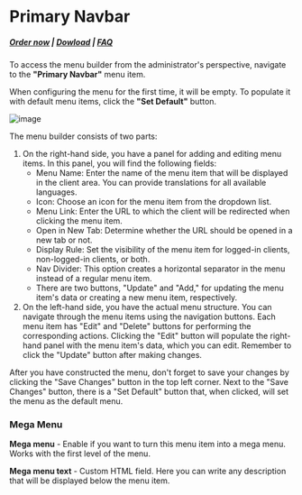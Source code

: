 # Primary Navbar

#####  [Order now](https://puqcloud.com/whmcs-addon-puq-customization.php) | [Dowload](https://download.puqcloud.com/WHMCS/addons/PUQ-Customization/) | [FAQ](https://faq.puqcloud.com/)

To access the menu builder from the administrator's perspective, navigate to the **"Primary Navbar"** menu item.

When configuring the menu for the first time, it will be empty. To populate it with default menu items, click the **"Set Default"** button.

![image](https://github.com/PUQ-sp-z-o-o/WHMCS-Addon-PUQ-Customization/assets/81689153/3b03167e-8204-4a90-8c43-58c5111fda72)

The menu builder consists of two parts:

1. On the right-hand side, you have a panel for adding and editing menu items. In this panel, you will find the following fields:
    - Menu Name: Enter the name of the menu item that will be displayed in the client area. You can provide translations for all available languages.
    - Icon: Choose an icon for the menu item from the dropdown list.
    - Menu Link: Enter the URL to which the client will be redirected when clicking the menu item. 
    - Open in New Tab: Determine whether the URL should be opened in a new tab or not.
    - Display Rule: Set the visibility of the menu item for logged-in clients, non-logged-in clients, or both.
    - Nav Divider: This option creates a horizontal separator in the menu instead of a regular menu item.
    - There are two buttons, "Update" and "Add," for updating the menu item's data or creating a new menu item, respectively.
2. On the left-hand side, you have the actual menu structure. You can navigate through the menu items using the navigation buttons. Each menu item has "Edit" and "Delete" buttons for performing the corresponding actions. Clicking the "Edit" button will populate the right-hand panel with the menu item's data, which you can edit. Remember to click the "Update" button after making changes.

After you have constructed the menu, don't forget to save your changes by clicking the "Save Changes" button in the top left corner. Next to the "Save Changes" button, there is a "Set Default" button that, when clicked, will set the menu as the default menu.

### Mega Menu

**Mega menu** - Enable if you want to turn this menu item into a mega menu. Works with the first level of the menu.

**Mega menu text** - Custom HTML field. Here you can write any description that will be displayed below the menu item.
